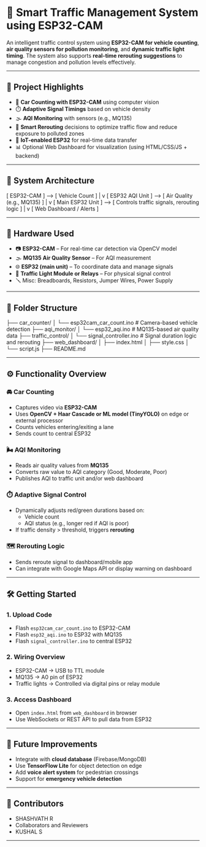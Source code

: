 # 🚦 Smart Traffic Management System using ESP32-CAM

An intelligent traffic control system using **ESP32-CAM for vehicle counting**, **air quality sensors for pollution monitoring**, and **dynamic traffic light timing**. The system also supports **real-time rerouting suggestions** to manage congestion and pollution levels effectively.

---

## 📌 Project Highlights

- 📸 **Car Counting with ESP32-CAM** using computer vision
- ⏱️ **Adaptive Signal Timings** based on vehicle density
- 🌫️ **AQI Monitoring** with sensors (e.g., MQ135)
- 📍 **Smart Rerouting** decisions to optimize traffic flow and reduce exposure to polluted zones
- 📡 **IoT-enabled ESP32** for real-time data transfer
- 📊 Optional Web Dashboard for visualization (using HTML/CSS/JS + backend)

---

## 🧠 System Architecture
[ ESP32-CAM ] --> [ Vehicle Count ]
|
v
[ ESP32 AQI Unit ] --> [ Air Quality (e.g., MQ135) ]
|
v
[ Main ESP32 Unit ] --> [ Controls traffic signals, rerouting logic ]
|
v
[ Web Dashboard / Alerts ]


---

## 🔧 Hardware Used

- 📷 **ESP32-CAM** – For real-time car detection via OpenCV model
- 🌫️ **MQ135 Air Quality Sensor** – For AQI measurement
- 🌐 **ESP32 (main unit)** – To coordinate data and manage signals
- 🚦 **Traffic Light Module or Relays** – For physical signal control
- 🪛 Misc: Breadboards, Resistors, Jumper Wires, Power Supply

---

## 📂 Folder Structure
├── car_counter/
│ └── esp32cam_car_count.ino # Camera-based vehicle detection
├── aqi_monitor/
│ └── esp32_aqi.ino # MQ135-based air quality data
├── traffic_control/
│ └── signal_controller.ino # Signal duration logic and rerouting
├── web_dashboard/
│ ├── index.html
│ ├── style.css
│ └── script.js
├── README.md


---

## ⚙️ Functionality Overview

### 🚘 Car Counting
- Captures video via **ESP32-CAM**
- Uses **OpenCV + Haar Cascade or ML model (TinyYOLO)** on edge or external processor
- Counts vehicles entering/exiting a lane
- Sends count to central ESP32

### 🌬️ AQI Monitoring
- Reads air quality values from **MQ135**
- Converts raw value to AQI category (Good, Moderate, Poor)
- Publishes AQI to traffic unit and/or web dashboard

### ⏱️ Adaptive Signal Control
- Dynamically adjusts red/green durations based on:
  - Vehicle count
  - AQI status (e.g., longer red if AQI is poor)
- If traffic density > threshold, triggers **rerouting**

### 🗺️ Rerouting Logic
- Sends reroute signal to dashboard/mobile app
- Can integrate with Google Maps API or display warning on dashboard

---

## 🛠️ Getting Started

### 1. Upload Code
- Flash `esp32cam_car_count.ino` to ESP32-CAM
- Flash `esp32_aqi.ino` to ESP32 with MQ135
- Flash `signal_controller.ino` to central ESP32

### 2. Wiring Overview
- ESP32-CAM → USB to TTL module
- MQ135 → A0 pin of ESP32
- Traffic lights → Controlled via digital pins or relay module

### 3. Access Dashboard
- Open `index.html` from `web_dashboard` in browser
- Use WebSockets or REST API to pull data from ESP32

---

## 🧪 Future Improvements

- Integrate with **cloud database** (Firebase/MongoDB)
- Use **TensorFlow Lite** for object detection on edge
- Add **voice alert system** for pedestrian crossings
- Support for **emergency vehicle detection**

---

## 🙌 Contributors

- SHASHVATH R
- Collaborators and Reviewers
- KUSHAL S

---

